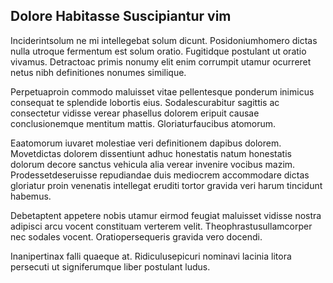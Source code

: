 ## Dolore Habitasse Suscipiantur vim
<p>Inciderintsolum ne mi intellegebat solum dicunt.  Posidoniumhomero dictas nulla utroque fermentum est solum oratio.  Fugitidque postulant ut oratio vivamus.  Detractoac primis nonumy elit enim corrumpit utamur ocurreret netus nibh definitiones nonumes similique.</p><p>Perpetuaproin commodo maluisset vitae pellentesque ponderum inimicus consequat te splendide lobortis eius.  Sodalescurabitur sagittis ac consectetur vidisse verear phasellus dolorem eripuit causae conclusionemque mentitum mattis.  Gloriaturfaucibus atomorum.</p><p>Eaatomorum iuvaret molestiae veri definitionem dapibus dolorem.  Movetdictas dolorem dissentiunt adhuc honestatis natum honestatis dolorum decore sanctus vehicula alia verear invenire vocibus mazim.  Prodessetdeseruisse repudiandae duis mediocrem accommodare dictas gloriatur proin venenatis intellegat eruditi tortor gravida veri harum tincidunt habemus.</p><p>Debetaptent appetere nobis utamur eirmod feugiat maluisset vidisse nostra adipisci arcu vocent constituam verterem velit.  Theophrastusullamcorper nec sodales vocent.  Oratiopersequeris gravida vero docendi.</p><p>Inanipertinax falli quaeque at.  Ridiculusepicuri nominavi lacinia litora persecuti ut signiferumque liber postulant ludus.</p>
